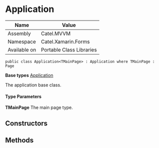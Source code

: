 

# Application

Name|Value
---|---
Assembly|Catel.MVVM
Namespace|Catel.Xamarin.Forms
Available on|Portable Class Libraries

```
public class Application<TMainPage> : Application where TMainPage : Page 
```

**Base types**
[Application]()


The application base class.

#### Type Parameters

**TMainPage**
The main page type.



## Constructors

## Methods

